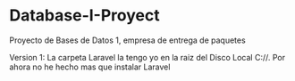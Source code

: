# Database-I-Proyect
Proyecto de Bases de Datos 1, empresa de entrega de paquetes

Version 1: La carpeta Laravel la tengo yo en la raiz del Disco Local C://. Por ahora no he hecho mas que instalar Laravel
